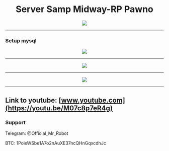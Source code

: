 <h1 align="center">Server Samp Midway-RP Pawno</h1>


<p align="center">
	<img src="https://i.postimg.cc/WpqXfdbg/Samp4.png" />
</p>

-------


### Setup mysql

<p align="center">
	<img src="https://i.postimg.cc/k5MJXrhF/samp1.png" />
</p>

-------

<p align="center">
	<img src="https://i.postimg.cc/x86GhV7x/samp2.png" />
</p>

-------

<p align="center">
	<img src="https://i.postimg.cc/s23XQG1W/Samp3.png" />
</p>

-------
Link to youtube: [www.youtube.com](https://youtu.be/M07c8p7eR4g)
-------




### Support
Telegram: @Official_Mr_Robot

BTC: 1PoieWSbe1A7o2nAuXE37ncQHnGqxcdhJc
